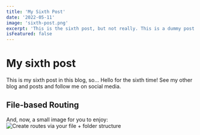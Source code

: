 ```yaml
---
title: 'My Sixth Post'
date: '2022-05-11'
image: 'sixth-post.png'
excerpt: 'This is the sixth post, but not really. This is a dummy post.'
isFeatured: false
---
```


# My sixth post

This is my sixth post in this blog, so... Hello for the sixth time!
See my other blog and posts and follow me on social media.

## File-based Routing

And, now, a small image for you to enjoy:
![Create routes via your file + folder structure](demo-image.png)
